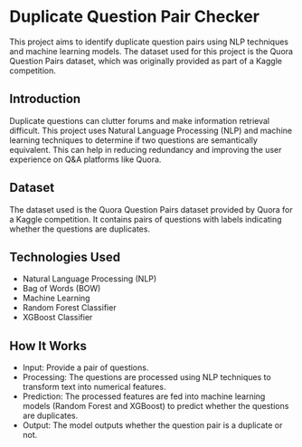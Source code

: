 # Duplicate Question Pair Checker
This project aims to identify duplicate question pairs using NLP techniques and machine learning models. The dataset used for this project is the Quora Question Pairs dataset, which was originally provided as part of a Kaggle competition.

## Introduction
Duplicate questions can clutter forums and make information retrieval difficult. This project uses Natural Language Processing (NLP) and machine learning techniques to determine if two questions are semantically equivalent. This can help in reducing redundancy and improving the user experience on Q&A platforms like Quora.

## Dataset
The dataset used is the Quora Question Pairs dataset provided by Quora for a Kaggle competition. It contains pairs of questions with labels indicating whether the questions are duplicates.

## Technologies Used
* Natural Language Processing (NLP)
*  Bag of Words (BOW)
*  Machine Learning
*  Random Forest Classifier
*  XGBoost Classifier

## How It Works
*  Input: Provide a pair of questions.
*  Processing: The questions are processed using NLP techniques to transform text into numerical features.
*  Prediction: The processed features are fed into machine learning models (Random Forest and XGBoost) to predict whether the questions are duplicates.
*  Output: The model outputs whether the question pair is a duplicate or not.
